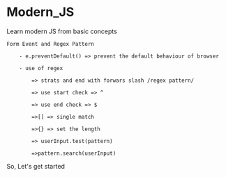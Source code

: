 # Modern_JS
Learn modern JS from basic concepts 

    Form Event and Regex Pattern

        - e.preventDefault() => prevent the default behaviour of browser

        - use of regex

            => strats and end with forwars slash /regex pattern/

            => use start check => ^

            => use end check => $

            =>[] => single match

            =>{} => set the length

            => userInput.test(pattern)

            =>pattern.search(userInput)
 
So, Let's get started
